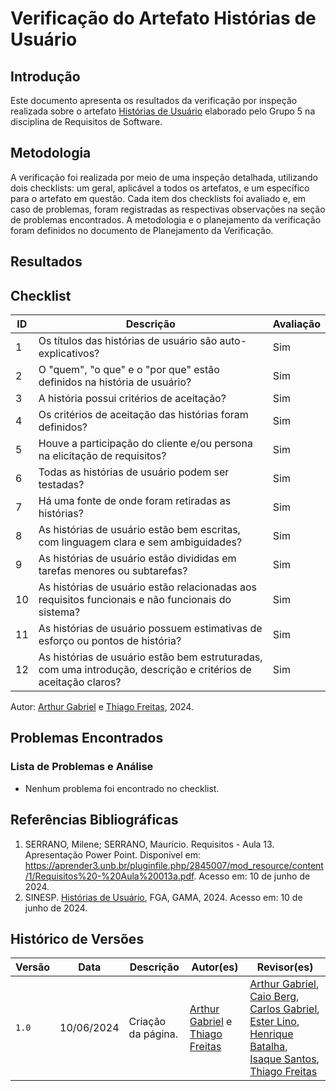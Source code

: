 # Verificação do Artefato Histórias de Usuário

## Introdução

Este documento apresenta os resultados da verificação por inspeção realizada sobre o artefato [Histórias de Usuário](https://requisitos-de-software.github.io/2024.1-Sinesp_Cidadao/Modelagem/Agil/Historias_de_Usuario/) elaborado pelo Grupo 5 na disciplina de Requisitos de Software.

## Metodologia

A verificação foi realizada por meio de uma inspeção detalhada, utilizando dois checklists: um geral, aplicável a todos os artefatos, e um específico para o artefato em questão. Cada item dos checklists foi avaliado e, em caso de problemas, foram registradas as respectivas observações na seção de problemas encontrados. A metodologia e o planejamento da verificação foram definidos no documento de Planejamento da Verificação.

## Resultados

## Checklist

<table>
  <thead>
    <tr>
      <th>ID</th>
      <th>Descrição</th>
      <th>Avaliação</th>
    </tr>
  </thead>
  <tbody>
    <tr>
      <td>1</td>
      <td>Os títulos das histórias de usuário são auto-explicativos?</td>
      <td>Sim</td>
    </tr>
    <tr>
      <td>2</td>
      <td>O "quem", "o que" e o "por que" estão definidos na história de usuário?</td>
      <td>Sim</td>
    </tr>
    <tr>
      <td>3</td>
      <td>A história possui critérios de aceitação?</td>
      <td>Sim</td>
    </tr>
    <tr>
      <td>4</td>
      <td>Os critérios de aceitação das histórias foram definidos?</td>
      <td>Sim</td>
    </tr>
    <tr>
      <td>5</td>
      <td>Houve a participação do cliente e/ou persona na elicitação de requisitos?</td>
      <td>Sim</td>
    </tr>
    <tr>
      <td>6</td>
      <td>Todas as histórias de usuário podem ser testadas?</td>
      <td>Sim</td>
    </tr>
    <tr>
      <td>7</td>
      <td>Há uma fonte de onde foram retiradas as histórias?</td>
      <td>Sim</td>
    </tr>
    <tr>
      <td>8</td>
      <td>As histórias de usuário estão bem escritas, com linguagem clara e sem ambiguidades?</td>
      <td>Sim</td>
    </tr>
    <tr>
      <td>9</td>
      <td>As histórias de usuário estão divididas em tarefas menores ou subtarefas?</td>
      <td>Sim</td>
    </tr>
    <tr>
      <td>10</td>
      <td>As histórias de usuário estão relacionadas aos requisitos funcionais e não funcionais do sistema?</td>
      <td>Sim</td>
    </tr>
    <tr>
      <td>11</td>
      <td>As histórias de usuário possuem estimativas de esforço ou pontos de história?</td>
      <td>Sim</td>
    </tr>
    <tr>
      <td>12</td>
      <td>As histórias de usuário estão bem estruturadas, com uma introdução, descrição e critérios de aceitação claros?</td>
      <td>Sim</td>
    </tr>
  </tbody>
</table>

Autor: [Arthur Gabriel](https://github.com/ArthurGabrieel) e [Thiago Freitas](https://github.com/thiagorfreitas), 2024.

## Problemas Encontrados
### Lista de Problemas e Análise
- Nenhum problema foi encontrado no checklist.

## Referências Bibliográficas

1. SERRANO, Milene; SERRANO, Maurício. Requisitos - Aula 13. Apresentação Power Point. Disponível em: https://aprender3.unb.br/pluginfile.php/2845007/mod_resource/content/1/Requisitos%20-%20Aula%20013a.pdf. Acesso em: 10 de junho de 2024.
2. SINESP. [Histórias de Usuário](https://requisitos-de-software.github.io/2024.1-Sinesp_Cidadao/Modelagem/Agil/Historias_de_Usuario/), FGA, GAMA, 2024. Acesso em: 10 de junho de 2024.

## Histórico de Versões

| Versão | Data       | Descrição          | Autor(es)                                                                                                 | Revisor(es)                                                                                                                                                                                                                                                                                                                           |
| ------ | ---------- | ------------------ | --------------------------------------------------------------------------------------------------------- | ------------------------------------------------------------------------------------------------------------------------------------------------------------------------------------------------------------------------------------------------------------------------------------------------------------------------------------- |
| `1.0`  | 10/06/2024 | Criação da página. | [Arthur Gabriel](https://github.com/ArthurGabrieel) e [Thiago Freitas](https://github.com/thiagorfreitas) | [Arthur Gabriel](ArthurGabrieel), [Caio Berg](https://github.com/Caio-bergbjj), [Carlos Gabriel](https://github.com/TheCarlosRamos), [Ester Lino](https://github.com/esteerlino), [Henrique Batalha](https://github.com/HeBatalha), [Isaque Santos](https://github.com/IsaqueSH), [Thiago Freitas](https://github.com/thiagorfreitas) |
